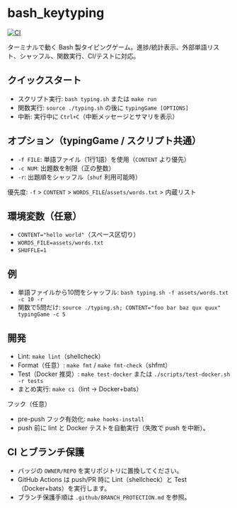 # bash_keytyping

[![CI](https://github.com/OWNER/REPO/actions/workflows/ci.yml/badge.svg)](https://github.com/OWNER/REPO/actions/workflows/ci.yml)

ターミナルで動く Bash 製タイピングゲーム。進捗/統計表示、外部単語リスト、シャッフル、関数実行、CI/テストに対応。

## クイックスタート
- スクリプト実行: `bash typing.sh` または `make run`
- 関数実行: `source ./typing.sh` の後に `typingGame [OPTIONS]`
- 中断: 実行中に `Ctrl+C`（中断メッセージとサマリを表示）

## オプション（typingGame / スクリプト共通）
- `-f FILE`: 単語ファイル（1行1語）を使用（`CONTENT` より優先）
- `-c NUM`: 出題数を制限（正の整数）
- `-r`: 出題順をシャッフル（`shuf` 利用可能時）

優先度: `-f` > `CONTENT` > `WORDS_FILE`/`assets/words.txt` > 内蔵リスト

## 環境変数（任意）
- `CONTENT="hello world"`（スペース区切り）
- `WORDS_FILE=assets/words.txt`
- `SHUFFLE=1`

## 例
- 単語ファイルから10問をシャッフル: `bash typing.sh -f assets/words.txt -c 10 -r`
- 関数で5問だけ: `source ./typing.sh; CONTENT="foo bar baz qux quux" typingGame -c 5`

## 開発
- Lint: `make lint`（shellcheck）
- Format（任意）: `make fmt` / `make fmt-check`（shfmt）
- Test（Docker 推奨）: `make test-docker` または `./scripts/test-docker.sh -r tests`
- まとめ実行: `make ci`（lint → Docker+bats）

フック（任意）
- pre-push フック有効化: `make hooks-install`
- push 前に lint と Docker テストを自動実行（失敗で push を中断）。

## CI とブランチ保護
- バッジの `OWNER/REPO` を実リポジトリに置換してください。
- GitHub Actions は push/PR 時に Lint（shellcheck）と Test（Docker+bats）を実行します。
- ブランチ保護手順は `.github/BRANCH_PROTECTION.md` を参照。
